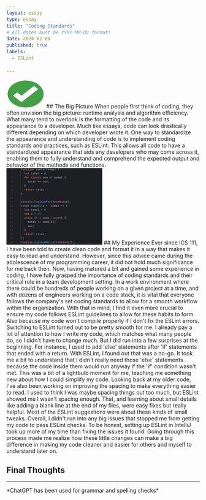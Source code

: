 ```yaml
---
layout: essay
type: essay
title: "Coding Standards"
# All dates must be YYYY-MM-DD format!
date: 2024-02-08
published: true
labels:
  - ESLint

---
```

<img class="img-fluid" src="../img/GreenCheckMark.jpg" width="100" height="75">
## The Big Picture
When people first think of coding, they often envision the big picture: runtime analysis and algorithm efficiency. What many tend to overlook is the formatting of the code and its appearance to a developer. Much like essays, code can look drastically different depending on which developer wrote it. One way to standardize the appearance and understanding of code is to implement coding standards and practices, such as ESLint. This allows all code to have a standardized appearance that aids any developers who may come across it, enabling them to fully understand and comprehend the expected output and behavior of the methods and functions.

<img class="img-fluid" src="../img/codeexample.jpg" width="250" height="200">
## My Experience 
Ever since ICS 111, I have been told to create clean code and format it in a way that makes it easy to read and understand. However, since this advice came during the adolescence of my programming career, it did not hold much significance for me back then. Now, having matured a bit and gained some experience in coding, I have fully grasped the importance of coding standards and their critical role in a team development setting. In a work environment where there could be hundreds of people working on a given project at a time, and with dozens of engineers working on a code stack, it is vital that everyone follows the company's set coding standards to allow for a smooth workflow within the organization. With that in mind, I find it even more crucial to ensure my code follows ESLint guidelines to allow for these habits to form. Also because my code won't compile properly if I don't fix the ESLint errors. Switching to ESLint turned out to be pretty smooth for me. I already pay a lot of attention to how I write my code, which matches what many people do, so I didn't have to change much. But I did run into a few surprises at the beginning. For instance, I used to add 'else' statements after 'if' statements that ended with a return. With ESLint, I found out that was a no-go. It took me a bit to understand that I didn't really need those 'else' statements because the code inside them would run anyway if the 'if' condition wasn't met. This was a bit of a lightbulb moment for me, teaching me something new about how I could simplify my code. Looking back at my older code, I've also been working on improving the spacing to make everything easier to read. I used to think I was maybe spacing things out too much, but ESLint showed me I wasn't spacing enough. That, and learning about small details like adding a blank line at the end of my files, were easy fixes but really helpful. Most of the ESLint suggestions were about these kinds of small tweaks. Overall, I didn't run into any big issues that stopped me from getting my code to pass ESLint checks. To be honest, setting up ESLint in IntelliJ took up more of my time than fixing the issues it found. Going through this process made me realize how these little changes can make a big difference in making my code cleaner and easier for others and myself to understand later on.

## Final Thoughts
<hr width="100%" size="3">
*ChatGPT has been used for grammar and spelling checks*
